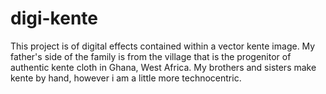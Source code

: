 # digi-kente
This project is of digital effects contained within a vector kente image. My father's side of the family is from the village
that is the progenitor of authentic kente cloth in Ghana, West Africa. My brothers and sisters make kente by hand, however i
am a little more technocentric.
